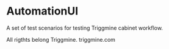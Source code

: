 # AutomationUI
A set of test scenarios for testing Triggmine cabinet workflow.

All rigthts belong Triggmine.
triggmine.com
